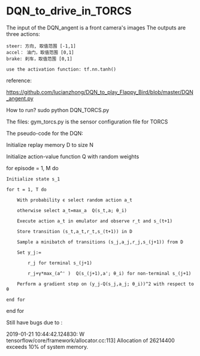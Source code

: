 # DQN_to_drive_in_TORCS

The input of the DQN_angent is a front camera's images
The outputs are three actions:

	steer: 方向, 取值范围 [-1,1]
	accel： 油门，取值范围 [0,1]
	brake: 刹车，取值范围 [0,1]

	use the activation function: tf.nn.tanh()

reference:

https://github.com/lucianzhong/DQN_to_play_Flappy_Bird/blob/master/DQN_angent.py


How to run?
sudo python DQN_TORCS.py

The files:
gym_torcs.py is the sensor configuration file for TORCS





The pseudo-code for the DQN:


Initialize replay memory D to size N

Initialize action-value function Q with random weights

for episode = 1, M do

    Initialize state s_1
    
    for t = 1, T do
    
        With probability ϵ select random action a_t
	
        otherwise select a_t=max_a  Q(s_t,a; θ_i)
	
        Execute action a_t in emulator and observe r_t and s_(t+1)
	
        Store transition (s_t,a_t,r_t,s_(t+1)) in D
	
        Sample a minibatch of transitions (s_j,a_j,r_j,s_(j+1)) from D
	
        Set y_j:=
	
            r_j for terminal s_(j+1)
	    
            r_j+γ*max_(a^' )  Q(s_(j+1),a'; θ_i) for non-terminal s_(j+1)
	    
        Perform a gradient step on (y_j-Q(s_j,a_j; θ_i))^2 with respect to θ
	
    end for    
end for




Still have bugs due to : 


2019-01-21 10:44:42.124830: W tensorflow/core/framework/allocator.cc:113] Allocation of 26214400 exceeds 10% of system memory.
